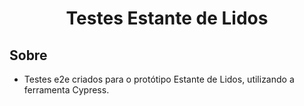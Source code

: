 <h1 align="center">Testes Estante de Lidos</h1>

## Sobre

- Testes e2e criados para o protótipo Estante de Lidos, utilizando a ferramenta Cypress.
